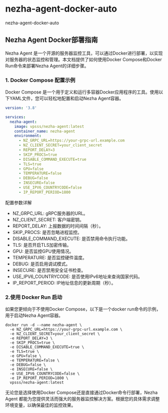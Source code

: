 # nezha-agent-docker-auto
nezha-agent-docker-auto

## Nezha Agent Docker部署指南

Nezha Agent 是一个开源的服务器监控工具，可以通过Docker进行部署，以实现对服务器的状态监控和管理。本文档提供了如何使用Docker Compose和Docker Run命令来部署Nezha Agent的详细步骤。

### 1. Docker Compose 配置示例

Docker Compose 是一个用于定义和运行多容器Docker应用程序的工具。使用以下YAML文件，您可以轻松地配置和启动Nezha Agent容器。

```yaml
version: '3.8'

services:
  nezha-agent:
    image: vpsss/nezha-agent:latest
    container_name: nezha-agent
    environment:
      - NZ_GRPC_URL=https://your-grpc-url.example.com
      - NZ_CLIENT_SECRET=your_client_secret
      - REPORT_DELAY=3
      - SKIP_PROCS=true
      - DISABLE_COMMAND_EXECUTE=true
      - TLS=true
      - GPU=false
      - TEMPERATURE=false
      - DEBUG=false
      - INSECURE=false
      - USE_IPV6_COUNTRYCODE=false
      - IP_REPORT_PERIOD=1800
```

配置参数详解
+ NZ_GRPC_URL: gRPC服务器的URL。
+ NZ_CLIENT_SECRET: 客户端密钥。
+ REPORT_DELAY: 上报数据的时间间隔（秒）。
+ SKIP_PROCS: 是否忽略进程监控。
+ DISABLE_COMMAND_EXECUTE: 是否禁用命令执行功能。
+ TLS: 是否开启TLS加密传输。
+ GPU: 是否监控GPU使用情况。
+ TEMPERATURE: 是否监控硬件温度。
+ DEBUG: 是否启用调试模式。
+ INSECURE: 是否禁用安全证书检查。
+ USE_IPV6_COUNTRYCODE: 是否使用IPv6地址来查询国家代码。
+ IP_REPORT_PERIOD: IP地址信息的更新周期（秒）。

### 2.使用 Docker Run 启动
如果您更倾向于不使用Docker Compose，以下是一个docker run命令的示例，用于启动Nezha Agent容器。

```
docker run -d --name nezha-agent \
  -e NZ_GRPC_URL=https://your-grpc-url.example.com \
  -e NZ_CLIENT_SECRET=your_client_secret \
  -e REPORT_DELAY=3 \
  -e SKIP_PROCS=true \
  -e DISABLE_COMMAND_EXECUTE=true \
  -e TLS=true \
  -e GPU=false \
  -e TEMPERATURE=false \
  -e DEBUG=false \
  -e INSECURE=false \
  -e USE_IPV6_COUNTRYCODE=false \
  -e IP_REPORT_PERIOD=1800 \
  vpsss/nezha-agent:latest
```

无论您是选择使用Docker Compose还是直接通过Docker命令行部署，Nezha Agent 都能为您提供灵活而强大的服务器监控解决方案。根据您的具体需求调整环境变量，以确保最佳的监控效果。


